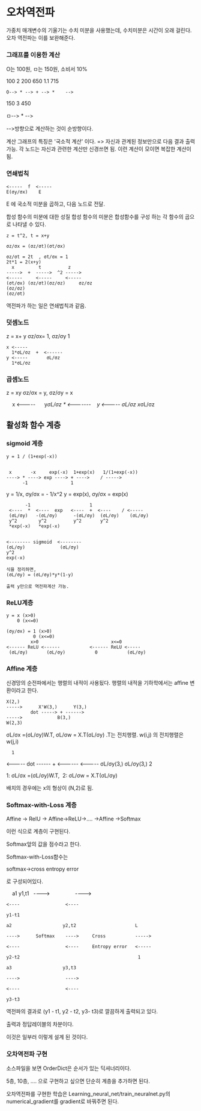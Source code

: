 # 오차역전파

가중치 매개변수의 기울기는 수치 미분을 사용했는데, 수치미분은 시간이 오래 걸린다. 오차 역전파는 이를 보완해준다.

### 그래프를 이용한 계산 

O는 100원, ㅁ는 150원, 소비서 10%
 
 100 2 200  650  1.1  715
 
    O--> * --> + --> *    -->
 
   150 3 450 
 
   ㅁ--> * -->

  -->방향으로 계산하는 것이 순방향이다.

계산 그래프의 특징은 '국소적 계산' 이다.
=> 자신과 관계된 정보만으로 다음 결과 출력 가능. 각 노드는 자신과 관련한 계산만 신경쓰면 됨. 이런 계산이 모이면 복잡한 계산이 됨.

### 연쇄법칙

    <-----  f  <----- 
    E(σy/σx)    E

E 에 국소적 미분을 곱하고, 다음 노드로 전달.

합성 함수의 미분에 대한 성질
합성 함수의 미분은 합성함수를 구성 하는 각 함수의 곱으로 나타낼 수 있다.

    z = t^2, t = x+y

    σz/σx = (σz/σt)(σt/σx)

    σz/σt = 2t  , σt/σx = 1
    2t*1 = 2(x+y)    
      x         t          z
    ----->  +  ----->  ^2 ----->
    <-----     <-----     <-----
    (σt/σx) (σz/σt)(σz/σz)     σz/σz
    (σz/σz)
    (σz/σt)


역전파가 하는 일은 연쇄법칙과 같음.

### 덧셈노드
z = x+ y
σz/σx= 1, σz/σy 1

    x <-----
      1*σL/σz  +  <------
    y <-----       σL/σz
      1*σL/σz
      
 ### 곱셈노드
 
 z = xy
 σz/σx = y, σz/σy = x
 
     x <-----      
        y*σL/σz  * <-------   
     y <-----         σL/σz
        x*σL/σz
        
## 활성화 함수 계층

### sigmoid 계층

    y = 1 / (1+exp(-x))
    

     x       -x     exp(-x)  1+exp(x)   1/(1+exp(-x))
    ----> * ----> exp ----> + ---->    / ----->
          -1                1
          
y = 1/x, σy/σx = - 1/x^2
y = exp(x), σy/σx = exp(x)

           -1                      1
     <----  *  <----  exp   <----  +  <----    / <-----
     (σL/σy)   -(σL/σy)      -(σL/σy)  (σL/σy)    (σL/σy)
     y^2        y^2          y^2       y^2
     *exp(-x)   *exp(-x)
     
     
    <-------- sigmoid  <--------
    (σL/σy)             (σL/σy)
    y^2
    exp(-x)
    
    식을 정리하면,
    (σL/σy) = (σL/σy)*y*(1-y)
    
    출력 y만으로 역전파계산 가능.
    
### ReLU계층

    y = x (x>0)
        0 (x<=0)
    
    (σy/σx) = 1 (x>0)
              0 (x<=0)
             x>0                           x<=0 
    <------ ReLU <------           <------ ReLU <-----
     (σL/σy)       (σL/σy)           0           (σL/σy)
  
  
### Affine 계층

신경망의 순전파에서는 행렬의 내적이 사용됬다. 행렬의 내적을 기하학에서는 affine 변환이라고 한다.
     
    X(2,)
    ----->      X'W(3,)      Y(3,)
             dot -----> + ------>
    ----->             B(3,)
    W(2,3)

   σL/σx =(σL/σy)W.T,  σL/σw = X.T(σL/σy)
   .T는 전치행렬. w(i,j) 의 전치행렬은 w(j,i)
      
      1
   <-----
          dot ------ + <------
   <-----     σL/σy(3,) σL/σy(3,)
      2
     
   1: σL/σx =(σL/σy)W.T,  2: σL/σw = X.T(σL/σy)
   
배치의 경우에는 x의 형상이 (N,2)로 됨.


### Softmax-with-Loss 계층

Affine -> RelU -> Affine->ReLU->.... ->Affine ->Softmax

이런 식으로 계층이 구현된다.

Softmax앞의 값을 점수라고 한다.

Softmax-with-Loss함수는

softmax->cross entropy error

로 구성되어있다.
     
     a1                  y1,t1
   
    ---->                 ---->
   
    <----                 <----
   
    y1-t1                  
   
    a2                   y2,t2                      L
   
    ---->      Softmax    ---->     Cross           ----->   
   
    <----                 <----     Entropy error   <-----
   
    y2-t2                                            1
   
    a3                   y3,t3
   
    ---->                 ---->
   
    <----                 <----
   
    y3-t3
    
    
    
    
 역전파의 결과로 (y1 - t1, y2 - t2, y3- t3)로 깔끔하게 출력되고 있다.
 
 출력과 정답레이블의 차분이다.
 
 이것은 일부러 이렇게 설계 된 것이다.
 
 
 ### 오차역전파 구현

소스파일을 보면 OrderDict은 순서가 있는 딕셔너리이다.

5층, 10층, .... 으로 구현하고 싶으면 단순히 계층을 추가하면 된다.

오차역전파를 구현한 학습은 Learning_neural_net/train_neuralnet.py의 numerical_gradient를 gradient로 바꿔주면 된다.
